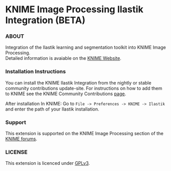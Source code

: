 KNIME Image Processing Ilastik Integration (BETA)
============
### ABOUT
Integration of the Ilastik learning and segmentation toolkit
 into KNIME Image Processing.    
Detailed information is avaiable on  the [KNIME Website](https://tech.knime.org/book/ilastik-integration).


### Installation Instructions
You can install the KNIME Ilastik Integration from the nightly or stable community contributions update-site.
For instructions on how to add them to KNIME see the KNIME Community Contributions [page](https://tech.knime.org/community).

After installation In KNIME: Go to ``File -> Preferences -> KNIME -> Ilastik`` and enter the path of your Ilastik installation.

### Support
This extension is supported on the KNIME Image Processing section of the [KNIME forums](https://tech.knime.org/forum/knime-image-processing).

### LICENSE
This extension is licenced under [GPLv3](http://www.gnu.org/licenses/gpl-3.0.en.html).
